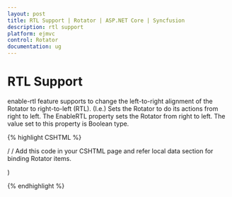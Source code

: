 ```yaml
---
layout: post
title: RTL Support | Rotator | ASP.NET Core | Syncfusion
description: rtl support
platform: ejmvc
control: Rotator
documentation: ug
---
```


# RTL Support

enable-rtl feature supports to change the left-to-right alignment of the Rotator to right-to-left (RTL). (I.e.) Sets the Rotator to do its actions from right to left. The EnableRTL property sets the Rotator from right to left. The value set to this property is Boolean type.

{% highlight CSHTML %}

/ / Add this code in your CSHTML page and refer local data section for binding Rotator items.

<ej-rotator id="rot" datasource="ViewBag.datasource" slide-height="350px"  slide-width="600px" is-responsive="true" enable-rtl="true">
    <e-rotator-fields text="text" url="url" />
</ej-rotator>)

{% endhighlight %}